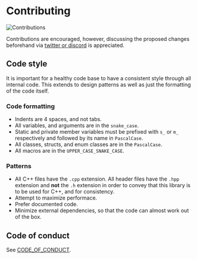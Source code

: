# Contributing

![Contributions](https://img.shields.io/badge/contributions-open-green)

Contributions are encouraged, however, discussing the proposed changes beforehand via [twitter or discord](https://github.com/schctl/Vertex#support) is appreciated.

## Code style

It is important for a healthy code base to have a consistent style through all internal code. This extends to design patterns as well as just the formatting of the code itself.

### Code formatting
* Indents are 4 spaces, and not tabs.
* All variables, and arguments are in the `snake_case`.
* Static and private member variables must be prefixed with `s_` or `m_` respectively and followed by its name in `PascalCase`.
* All classes, structs, and enum classes are in the `PascalCase`.
* All macros are in the `UPPER_CASE_SNAKE_CASE`.

### Patterns
* All C++ files have the `.cpp` extension. All header files have the `.hpp` extension and **not** the `.h` extension in order to convey that this library is to be used for C++, and for consistency.
* Attempt to maximize performace.
* Prefer documented code.
* Minimize external dependencies, so that the code can almost work out of the box.

## Code of conduct
See [CODE_OF_CONDUCT](https://github.com/schctl/Vertex/blob/master/CODE_OF_CONDUCT.md).
